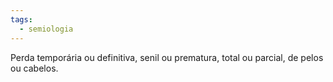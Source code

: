 ```yaml
---
tags:
  - semiologia
---
```

Perda temporária ou definitiva, senil ou prematura, total ou parcial, de pelos ou cabelos.